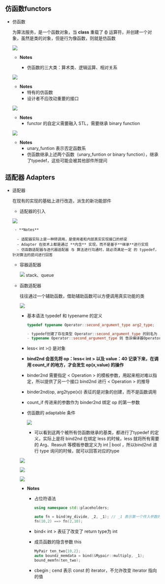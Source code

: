 ## 仿函数functors

- 仿函数

	为算法服务，是一个函数对象，当 **class** 重载了 **()** 运算符，并创建一个对象，虽然是类的对象，但是行为像函数，则就是仿函数
    
    ![](./img/93.png)
    - **Notes**

		- 仿函数的三大类：算术类、逻辑运算、相对关系
    
  ![](./img/94.png)
  - **Notes**
	- 特有的仿函数
	- 设计者不应改动重要的接口

  ![](./img/95.png)
   - **Notes**
       - functor 的自定义需要融入 STL，需要继承 binary function
  
  ![](./img/96.png)
  - **Notes**
       - unary_funtion 表示否定函数系
       - 仿函数继承上述两个函数（unary_funtion or binary function），继承了typedef，这些可能会被其他部件所提问

## 适配器 Adapters

- 适配器
	
    在现有的实现的基础上进行改造，派生的新功能部件
    
    - 适配器的引入
   
   ![](./img/97.png)
    
       - **Notes**

		- 适配器实际上是一种转调用，是使用者和内部真实实现接口的桥梁
		- Adapter 在技术上都是通过 **内含** 实现，而不是基于**继承**进行实现
		- 仿函数适配器与迭代器适配器 与 算法进行沟通时，就必须满足一定 的 typedef，针对算法的提问进行回答

	- 容器适配器
		
        ![](./img/98.png)
		stack、queue
        
  - 函数适配器
	
    往往通过一个辅助函数，借助辅助函数可以方便调用真实功能的类
    
	![](./img/99.png)
    - 基本语法 typedef 和 typename 的定义
		```C++
        typedef typename Operator::second_argument_type arg2_type;
        
        - typedef创建了存在类型 Operator::second_argument_type 的别名为  arg2_type
        - typename Operator::second_argument_type 则 告诉编译器Operator::second_argument_type 是一个类型而不是一个成员
        ```
    - less< int >() 是对象
    - **bind2nd 会首先将 op：less< int > 以及 value：40 记录下来，在调用 count_if 的地方，才会发生 op(x,value) 的操作**
    - binder2nd 需要指定 < Operation > 的模板参数，用起来相对难以指定，所以提供了另一个接口 bind2nd 进行 < Operation > 的推导
    - binder2nd<Operation>(op, arg2type(x)) 表征的是对象的创建，而不是函数调用 
    - count_if 传进来的参数作为 binder2nd 绑定 op 的第一参数

	- 仿函数的 adaptable 条件
	
    	![](./img/100.png)
        
        - 可以看到这两个被所有仿函数继承的基类，都进行了typedef 的定义，实际上是将 bind2nd 在绑定 less 的时候，less 就将所有需要的 Arg、Reasult 等模板参数定义为 int | bool ，所以bind2nd 进行 type 询问的时候，就可以回答对应的type
  
     ![](./img/102.png)
        
    ![](./img/101.png)
    
    ![](./img/103.png)
  	- **Notes**

		- 占位符语法

			```C++
            using namespace std::placeholders;
            
            auto fn = bind(my_divide, _2, _1); // _1 表示第一个传入参数的位置
            fn(10,2) ==> fn(2,10);
            ```
        - bind< int > 表征了改变了 return type为 int
        - 成员函数的隐含参数 this

			```C++
            MyPair ten_two{10,2};
            auto boundz_memdata = bind(&Mypair::multiply, _1);
            bound_memfn(ten_two);
            ```
        - cbegin ; cend 表示 const 的 iterator，不允许改变 iterator 指向的值    
        